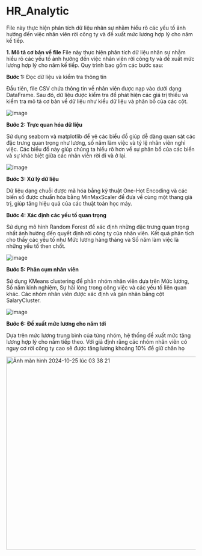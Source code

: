 # HR_Analytic
File này thực hiện phân tích dữ liệu nhân sự nhằm hiểu rõ các yếu tố ảnh hưởng đến việc nhân viên rời công ty và đề xuất mức lương hợp lý cho năm kế tiếp.

**1. Mô tả cơ bản về file**
File này thực hiện phân tích dữ liệu nhân sự nhằm hiểu rõ các yếu tố ảnh hưởng đến việc nhân viên rời công ty và đề xuất mức lương hợp lý cho năm kế tiếp. Quy trình bao gồm các bước sau:

**Bước 1:** Đọc dữ liệu và kiểm tra thông tin

Đầu tiên, file CSV chứa thông tin về nhân viên được nạp vào dưới dạng DataFrame. Sau đó, dữ liệu được kiểm tra để phát hiện các giá trị thiếu và kiểm tra mô tả cơ bản về dữ liệu như kiểu dữ liệu và phân bố của các cột.

![image](https://github.com/user-attachments/assets/f12f23d5-f104-4b63-888d-93ea5e6892b1)


**Bước 2: Trực quan hóa dữ liệu**

Sử dụng seaborn và matplotlib để vẽ các biểu đồ giúp dễ dàng quan sát các đặc trưng quan trọng như lương, số năm làm việc và tỷ lệ nhân viên nghỉ việc. Các biểu đồ này giúp chúng ta hiểu rõ hơn về sự phân bố của các biến và sự khác biệt giữa các nhân viên rời đi và ở lại.

![image](https://github.com/user-attachments/assets/65f0d978-3844-4f20-a5f4-8647a5001a6a)


**Bước 3: Xử lý dữ liệu**

Dữ liệu dạng chuỗi được mã hóa bằng kỹ thuật One-Hot Encoding và các biến số được chuẩn hóa bằng MinMaxScaler để đưa về cùng một thang giá trị, giúp tăng hiệu quả của các thuật toán học máy.


**Bước 4: Xác định các yếu tố quan trọng**

Sử dụng mô hình Random Forest để xác định những đặc trưng quan trọng nhất ảnh hưởng đến quyết định rời công ty của nhân viên. Kết quả phân tích cho thấy các yếu tố như Mức lương hàng tháng và Số năm làm việc là những yếu tố then chốt.

![image](https://github.com/user-attachments/assets/51488656-5306-45eb-b0e5-b2da95b1acba)


**Bước 5: Phân cụm nhân viên**

Sử dụng KMeans clustering để phân nhóm nhân viên dựa trên Mức lương, Số năm kinh nghiệm, Sự hài lòng trong công việc và các yếu tố liên quan khác. Các nhóm nhân viên được xác định và gán nhãn bằng cột SalaryCluster.

![image](https://github.com/user-attachments/assets/1c98fbde-ee9b-40d7-844f-431e56473728)


**Bước 6: Đề xuất mức lương cho năm tới**

Dựa trên mức lương trung bình của từng nhóm, hệ thống đề xuất mức tăng lương hợp lý cho năm tiếp theo. Với giả định rằng các nhóm nhân viên có nguy cơ rời công ty cao sẽ được tăng lương khoảng 10% để giữ chân họ

<img width="512" alt="Ảnh màn hình 2024-10-25 lúc 03 38 21" src="https://github.com/user-attachments/assets/5e797989-4398-4f76-818c-2c4ff6719ff9">

